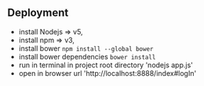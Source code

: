 ## Deployment

* install Nodejs => v5,
* install npm => v3,
* install bower `npm install --global bower`
* install bower dependencies `bower install`
* run in terminal in project root directory 'nodejs app.js'
* open in browser url 'http://localhost:8888/index#logIn'